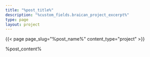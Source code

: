 ```yaml
---
title: "%post_title%"
description: "%custom_fields.braican_project_excerpt%"
type: page
layout: project
---
```


{{< page page_slug="%post_name%" content_type="project" >}}

<div class="page__content page__content--jobs">%post_content%</div>
